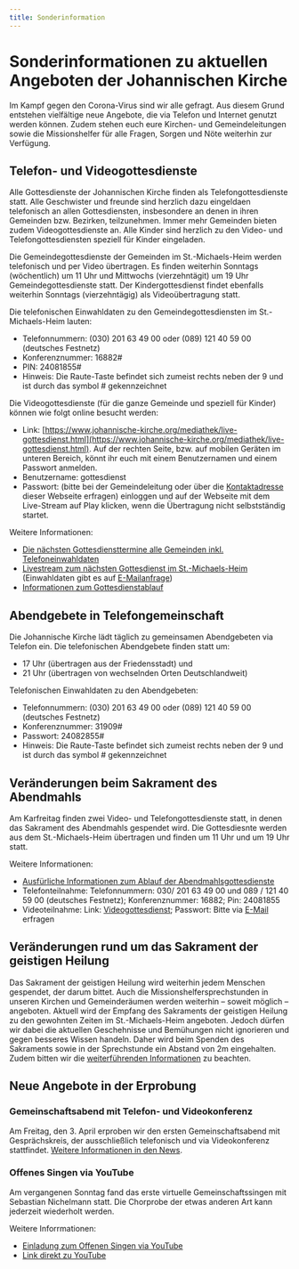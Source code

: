 ```yaml
---
title: Sonderinformation
---
```


# Sonderinformationen zu aktuellen Angeboten der Johannischen Kirche

Im Kampf gegen den Corona-Virus sind wir alle gefragt. Aus diesem Grund entstehen vielfältige neue Angebote, die via Telefon und Internet genutzt werden können. Zudem stehen euch eure Kirchen- und Gemeindeleitungen sowie die Missionshelfer für alle Fragen, Sorgen und Nöte weiterhin zur Verfügung.

## Telefon- und Videogottesdienste
Alle Gottesdienste der Johannischen Kirche finden als Telefongottesdienste statt. Alle Geschwister und freunde sind herzlich dazu eingeldaen telefonisch an allen Gottesdiensten, insbesondere an denen in ihren Gemeinden bzw. Bezirken, teilzunehmen. Immer mehr Gemeinden bieten zudem Videogottesdienste an. Alle Kinder sind herzlich zu den Video- und Telefongottesdiensten speziell für Kinder eingeladen.

Die Gemeindegottesdienste der Gemeinden im St.-Michaels-Heim werden telefonisch und per Video übertragen. Es finden weiterhin Sonntags (wöchentlich) um 11 Uhr und Mittwochs (vierzehntägit) um 19 Uhr Gemeindegottesdienste statt. Der Kindergottesdienst findet ebenfalls weiterhin Sonntags (vierzehntägig) als Videoübertragung statt.

Die telefonischen Einwahldaten zu den Gemeindegottesdiensten im St.-Michaels-Heim lauten:
* Telefonnummern: (030) 201 63 49 00 oder (089) 121 40 59 00 (deutsches Festnetz)
* Konferenznummer: 16882#
* PIN: 24081855#
* Hinweis: Die Raute-Taste befindet sich zumeist rechts neben der 9 und ist durch das symbol # gekennzeichnet

Die Videogottesdienste (für die ganze Gemeinde und speziell für Kinder) können wie folgt online besucht werden:
* Link: [https://www.johannische-kirche.org/mediathek/live-gottesdienst.html](https://www.johannische-kirche.org/mediathek/live-gottesdienst.html). Auf der rechten Seite, bzw. auf mobilen Geräten im unteren Bereich, könnt ihr euch mit einem Benutzernamen und einem Passwort anmelden.
* Benutzername: gottesdienst
* Passwort: (bitte bei der Gemeindeleitung oder über die [Kontaktadresse](https://smh-gemeinden.de/kontakt) dieser Webseite erfragen)
einloggen und auf der Webseite mit dem Live-Stream auf Play klicken, wenn die Übertragung nicht selbstständig startet.

Weitere Informationen:
* [Die nächsten Gottesdiensttermine alle Gemeinden inkl. Telefoneinwahldaten](https://smh-gemeinden.de/news/gottesdienste-am-kommenden-sonntag)
* [Livestream zum nächsten Gottesdienst im St.-Michaels-Heim](https://www.johannische-kirche.org/mediathek/live-gottesdienst.html) (Einwahldaten gibt es auf [E-Mailanfrage](https://smh-gemeinden.de/kontakt))
* [Informationen zum Gottesdienstablauf](https://www.johannische-kirche.org/lebenshilfe-und-angebote/gottesdienste.html)

## Abendgebete in Telefongemeinschaft
Die Johannische Kirche lädt täglich zu gemeinsamen Abendgebeten via Telefon ein. Die telefonischen Abendgebete finden statt um:
* 17 Uhr (übertragen aus der Friedensstadt) und
* 21 Uhr (übertragen von wechselnden Orten Deutschlandweit)

Telefonischen Einwahldaten zu den Abendgebeten:
* Telefonnummern: (030) 201 63 49 00 oder (089) 121 40 59 00 (deutsches Festnetz)
* Konferenznummer: 31909#
* Passwort: 24082855#
* Hinweis: Die Raute-Taste befindet sich zumeist rechts neben der 9 und ist durch das symbol # gekennzeichnet

## Veränderungen beim Sakrament des Abendmahls
Am Karfreitag finden zwei Video- und Telefongottesdienste statt, in denen das Sakrament des Abendmahls gespendet wird. Die Gottesdiesnte werden aus dem St.-Michaels-Heim übertragen und finden um 11 Uhr und um 19 Uhr statt.

Weitere Informationen:
* [Ausfürliche Informationen zum Ablauf der Abendmahlsgottesdienste](https://smh-gemeinden.de/news/handhabung-des-abendmahls-2020)
* Telefonteilnahme: Telefonnummern: 030/ 201 63 49 00 und 089 / 121 40 59 00 (deutsches Festnetz); Konferenznummer: 16882; Pin: 24081855
* Videoteilnahme: Link: [Videogottesdienst](https://www.johannische-kirche.org/mediathek/live-gottesdienst.html); Passwort: Bitte via [E-Mail](https://smh-gemeinden.de/kontakt) erfragen

## Veränderungen rund um das Sakrament der geistigen Heilung
Das Sakrament der geistigen Heilung wird weiterhin  jedem Menschen gespendet, der darum bittet. Auch die Missionshelfersprechstunden in unseren Kirchen und Gemeinderäumen werden weiterhin – soweit möglich – angeboten. Aktuell wird der Empfang des Sakraments der geistigen Heilung zu den gewohnten Zeiten im St.-Michaels-Heim angeboten. Jedoch dürfen wir dabei die aktuellen Geschehnisse und Bemühungen nicht ignorieren und gegen besseres Wissen handeln. Daher wird beim Spenden des Sakraments sowie in der Sprechstunde ein Abstand von 2m eingehalten. Zudem bitten wir die [weiterführenden Informationen](https://smh-gemeinden.de/news/informationen-zum-sakrament-der-geistigen-heilung-im-st-michaels-heim) zu beachten.

## Neue Angebote in der Erprobung
### Gemeinschaftsabend mit Telefon- und Videokonferenz
Am Freitag, den 3. April erproben wir den ersten Gemeinschaftsabend mit Gesprächskreis, der ausschließlich telefonisch und via Videokonferenz stattfindet. [Weitere Informationen in den News](https://smh-gemeinden.de/news/gemeinschaftsabend-online-und-am-telefon).
### Offenes Singen via YouTube
Am vergangenen Sonntag fand das erste virtuelle Gemeinschaftssingen mit Sebastian Nichelmann statt. Die Chorprobe der etwas anderen Art kann jederzeit wiederholt werden.

Weitere Inforrmationen:
* [Einladung zum Offenen Singen via YouTube](https://smh-gemeinden.de/news/offenes-singen-via-youtube)
* [Link direkt zu YouTube](https://youtu.be/oYnWWPVvThA)
